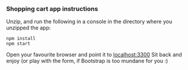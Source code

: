 ### Shopping cart app instructions

Unzip, and run the following in a console in the directory where you unzipped the app:

```
npm install
npm start
```
Open your favourite browser and point it to [localhost:3300](http://localhost:3300/)
Sit back and enjoy (or play with the form, if Bootstrap is too mundane for you :)
